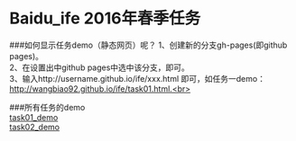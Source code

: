# Baidu_ife 2016年春季任务


###如何显示任务demo（静态网页）呢？
1、创建新的分支gh-pages(即github pages)。<br>
2、在设置出中github pages中选中该分支，即可。<br>
3、输入http://username.github.io/ife/xxx.html 即可，如任务一demo：http://wangbiao92.github.io/ife/task01.html.<br>

###所有任务的demo<br>
[task01_demo](http://wangbiao92.github.io/ife/task01.html)<br>
[task02_demo](http://wangbiao92.github.io/ife/task02.html)<br>

